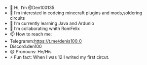 - 👋 Hi, I’m @Den100135
- 👀 I’m interested in codeing minecraft plugins and mods,soldering circuits
- 🌱 I’m currently learning Java and Ardunio
- 💞️ I’m collaborating whith RomFelix
- 📫 How to reach me:
- Telegramm:https://t.me/denis100_0
- Discord:den100
- 😄 Pronouns: He/His
- ⚡ Fun fact: When I was 12 I writed my first circut.
